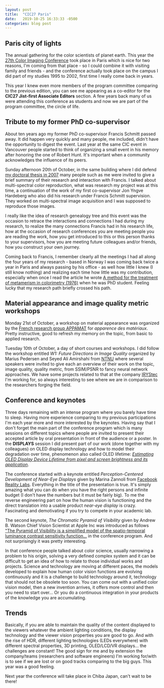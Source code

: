 ```yaml
---
layout: post
title:  "CIC27 Paris"
date:   2019-10-25 16:33:33 -0500
categories: blog post
---
```


## Paris city of lights
The annual gathering for the color scientists of planet earth. This year the [27th Color Imaging Conference][CIC27-link] took place in Paris which is nice for two reasons, I'm coming from that place - so I could combine it with visiting family and friends - and the conference actually took place on the campus I did part of my studies 1995 to 2002, first time I really come back in years.

This year I knew even more members of the program committee comparing to the previous edition, you can see me appearing as a co-editor for the **CIC27 Jist-first Associate Editors** section. A few years back many of us were attending this conference as students and now we are part of the program committee, the circle of life.

## Tribute to my former PhD co-supervisor
About ten years ago my former PhD co-supervisor Francis Schmitt passed away. It did happen very quickly and many people, me included, didn't have the opportunity to digest the event. Last year at the same CIC event in Vancouver people started to think of organizing a small event in his memory after honoring the one of Robert Hunt. It's important when a community acknowledges the influence of its peers.

Sunday afternoon 20th of October, in the same building where I did defend [my doctoral thesis in 2007][mathese-link] many people such as me were invited to give a brief summary of their research and interaction with Francis. I talked about multi-spectral color reproduction, what was research my project was at this time, a continuation of the work of my first co-supervisor Jon Yngve Hardeberg who also did his research under Francis Schmitt supervision. They worked on multi-spectral image acquisition and I was supposed to reproduce those images.

I really like the idea of research genealogy tree and this event was the occasion to retrace the interactions and connections I had during my research, to realize the many connections Francis had in his research life, how at the occasion of research conferences you are meeting people you are reading the work, how you get introduced to this or this person thanks to your supervisors, how you are meeting future colleagues and/or friends, how you construct your own journey.

Coming back to Francis, I remember clearly all the meetings I had all along the four years of my research - based in Norway I was coming back twice a year in Paris and always passing by his office - as well how little I knew (I still know nothing) and realizing each time how little was my contribution, especially when once I read the article he wrote [A method for the treatment of metamerism in colorimetry (1976)][FrancisSchmittMetamerism-link] when he was PhD student. Feeling lucky that my research path briefly crossed his path.

## Material appearance and image quality metric workshops

Monday 21st of October, a workshop on material appearance was organized by the [French research group APPAMAT][appamat-link] for *apparence des matériaux*. Pretty instructive, good to refresh my memory on the topic, from basic to applied research.

Tuesday 10th of October, a day of short courses and workshops. I did follow the workshop entitled *W1: Future Directions in Image Quality* organized by Marius Pedersen and Seyed Ali Amirshahi from [NTNU][ntnu-link] where several speakers were invited to give each an overview of their work on the topic, image quality, quality metric, from SSIM/PSNR to fancy neural network approaches. We have some projects related to that at the company [IRYStec][IRYStec-link] I'm working for, so always interesting to see where we are in comparison to the researchers forging the field.

## Conference and keynotes
Three days remaining with an intense program where you barely have time to sleep. Having more experience comparing to my previous participations I'm each year more and more interested by the keynotes.
Having say that I don't forget the main part of the conference program which is many sessions on different topics where people are invited to present their accepted article by oral presentation in front of the audience or a poster. In the **DISPLAYS** session I did present part of our work (done together with my colleagues) on OLED display technology and how to model their degradation over time, phenomenon also called OLED lifetime: [*Estimating OLED Display Device Lifetime from pixel and screen brightness and its application*][OLEDarticleCIC27-link].

The conference started with a keynote entitled *Perception-Centered Development of Near-Eye Displays* given by Marina Zannoli from [Facebook Reality Labs][FBrealitylabs-link]. Everything in the title of the presentation is true. It's simply amazing what you can do when you have the right persons and infinite budget (I don't have the numbers but it must be fairly big). To me the reverse engineering part on how the human vision is functioning and the direct translation into a usable product *near-eye display* is crazy. Fascinating and demotivating if you try to compete in your academic lab.

The second keynote, *The Chromatic Pyramid of Visibility* given by Andrew B. Watson Chief Vision Scientist at Apple Inc was introduced as follows ["The Pyramid of Visibility is a simplified model of the spatio-temporal luminance contrast sensitivity function...][PyramidOfVisibility-link] in the conference program. And not surprisingly it was pretty interesting.

In that conference people talked about color science, usually narrowing a problem to his origin, solving a very defined complex system and it can be difficult to get an idea of how to relate to those individual works and projects. Science and technology are moving at different paces, the models developed to explain how human color vision functions are evolving continuously and it is a challenge to build technology around it, technology that should not be obsolete too soon. You can come out with a unified color vision model, then a new invention arrives, it offers more control and then you need to start over... Or you do a continuous integration in your products of the knowledge you are accumulating.

## Trends
Basically, if you are able to maintain the quality of the content displayed to the viewers whatever the ambient lighting conditions, the display technology and the viewer vision properties you are good to go. And with the rise of HDR, different lighting technologies (LEDs everywhere) with different spectral properties, 3D printing, OLED/LCD/VR displays... the challenges are constant! The good sign for me and by extension the company/teams (researchers and software engineers) I'm working for/with is to see if we are lost or on good tracks comparing to the big guys. This year was a good feeling.

Next year the conference will take place in Chiba Japan, can't wait to be there!


[PyramidOfVisibility-link]:[https://jov.arvojournals.org/article.aspx?articleid=2550548&resultClick=1]
[FBrealitylabs-link]:https://research.fb.com/
[oculuslab-link]:[https://tech.fb.com/oculus-research-spotlight-teaming-up-to-build-a-perceptual-testbed/]
[CIC27-link]:[https://www.imaging.org/site/IST/IST/Conferences/CIC/CIC_Home.aspx]
[OLEDarticleCIC27-link]:[https://www.ingentaconnect.com/contentone/ist/cic/2019/00002019/00000001/art00060]
[ntnu-link]:[https://www.ntnu.edu/]
[appamat-link]:http://gdr-appamat.cnrs.fr/
[IRYStec-link]:http://www.irystec.com/
[mathese-link]:http://www.theses.fr/2007ENST0022
[FrancisSchmittMetamerism-link]:[https://www.osapublishing.org/josa/abstract.cfm?uri=josa-66-6-601]
